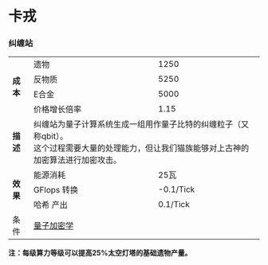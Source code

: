 # 卡戎

### 纠缠站
<table>
<tbody>
<tr>
<td rowspan="4">
<strong>
成本
</strong>
</td>
<td>
遗物
</td>
<td>
1250
</td>
</tr>
<tr>
<td>
反物质
</td>
<td>
5250
</td>
</tr>
<tr>
<td>
E合金
</td>
<td>
5000
</td>
</tr>
<tr>
<td>
价格增长倍率
</td>
<td>
1.15
</td>
</tr>
<tr>
<td>
<strong>
描述
</strong>
</td>
<td colspan="2">
纠缠站为量子计算系统生成一组用作量子比特的纠缠粒子（又称qbit）。
<br style="clear:both">
这个过程需要大量的处理能力，但让我们猫族能够对上古神的加密算法进行加密攻击。
</td>
</tr>
<tr>
<td rowspan="3">
<strong>
效果
</strong>
</td>
<td>
能源消耗
</td>
<td>
25瓦
</td>
</tr>
<tr>
<td>
GFlops 转换
</td>
<td>
-0.1/Tick
</td>
</tr>
<tr>
<td>
哈希 产出
</td>
<td>
0.1/Tick
</td>
</tr>
<tr>
<td>
条件
</td>
<td colspan="2">
<a href="?file=001-猫咪百科/03-科学/01-科学/#量子加密学">
量子加密学
</a>
</td>
</tr>
</tbody>
</table>

**注：每级算力等级可以提高25%太空灯塔的基础遗物产量。**
